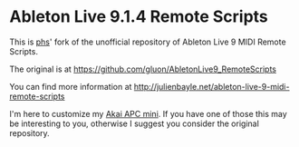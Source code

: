 # Ableton Live 9.1.4 Remote Scripts #

This is [phs](https://github.com/phs)' fork of the unofficial repository of Ableton
Live 9 MIDI Remote Scripts.

The original is at https://github.com/gluon/AbletonLive9_RemoteScripts

You can find more information at
http://julienbayle.net/ableton-live-9-midi-remote-scripts

I'm here to customize my [Akai APC mini](http://www.akaipro.com/product/apc-mini).
If you have one of those this may be interesting to you, otherwise I suggest you
consider the original repository.
